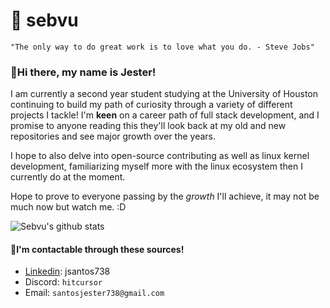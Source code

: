 # 💜 sebvu

`"The only way to do great work is to love what you do. - Steve Jobs"`

### 🍇Hi there, my name is Jester!

I am currently a second year student studying at the University of Houston continuing to build my path of curiosity through a variety of different projects I tackle!
I'm **keen** on a career path of full stack development, and I promise to anyone reading this they'll look back at my old and new repositories and see major growth over the years.

I hope to also delve into open-source contributing as well as linux kernel development, familiarizing myself more with the linux ecosystem then I currently do at the moment.

Hope to prove to everyone passing by the _growth_ I'll achieve, it may not be much now but watch me. :D

![Sebvu's github stats](https://github-readme-stats.vercel.app/api?username=sebvu&theme=radical&show_icons=true)

#### 📱I'm contactable through these sources!

- [Linkedin](https://www.linkedin.com/in/jsantos738/): jsantos738
- Discord: `hitcursor`
- Email: `santosjester738@gmail.com`
